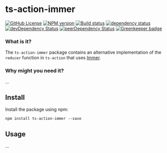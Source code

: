 # ts-action-immer

[![GitHub License](https://img.shields.io/badge/license-MIT-blue.svg)](https://github.com/cartant/ts-action/blob/master/LICENSE)
[![NPM version](https://img.shields.io/npm/v/ts-action-immer.svg)](https://www.npmjs.com/package/ts-action-immer)
[![Build status](https://img.shields.io/travis/cartant/ts-action.svg)](http://travis-ci.org/cartant/ts-action)
[![dependency status](https://img.shields.io/david/cartant/ts-action-immer.svg)](https://david-dm.org/cartant/ts-action-immer)
[![devDependency Status](https://img.shields.io/david/dev/cartant/ts-action-immer.svg)](https://david-dm.org/cartant/ts-action-immer#info=devDependencies)
[![peerDependency Status](https://img.shields.io/david/peer/cartant/ts-action-immer.svg)](https://david-dm.org/cartant/ts-action-immer#info=peerDependencies)
[![Greenkeeper badge](https://badges.greenkeeper.io/cartant/ts-action.svg)](https://greenkeeper.io/)

### What is it?

The `ts-action-immer` package contains an alternative implementation of the `reducer` function in `ts-action` that uses [Immer]().

### Why might you need it?

...

## Install

Install the package using npm:

```
npm install ts-action-immer --save
```

## Usage

...